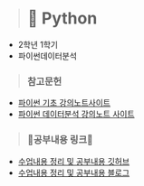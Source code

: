 > # 🐍 Python

- 2학년 1학기
- 파이썬데이터분석
> ### 참고문헌
- [파이썬 기초 강의노트사이트](https://codingalzi.github.io/pybook/intro.html)
- [파이썬 데이터분석 강의노트 사이트](https://codingalzi.github.io/pydata/)

> ### 🎈공부내용 링크🎈
- [수업내용 정리 및 공부내용 깃허브](https://github.com/blueconecell/blog-code/tree/main/python)
- [수업내용 정리 및 공부내용 블로그](https://blueconecell.tistory.com/category/Python)
